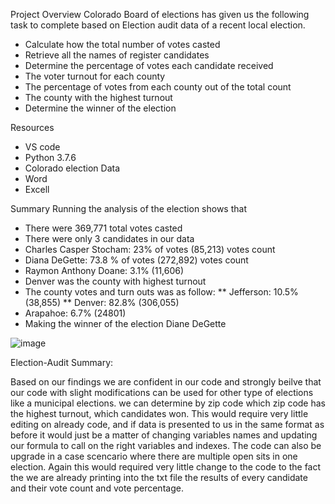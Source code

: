 Project Overview
Colorado Board of elections has given us the following task to complete based on Election audit data of a recent local election. 

* Calculate how the total number of votes casted
*	Retrieve all the names of register candidates 
*	Determine the percentage of votes each candidate received
*	The voter turnout for each county
*	The percentage of votes from each county out of the total count
*	The county with the highest turnout
*	Determine the winner of the election


Resources
*	VS code 
*	Python 3.7.6
*	Colorado election Data
*	Word 
*	Excell

Summary
Running the analysis of the election shows that 
*	There were 369,771 total votes casted
*	There were only 3 candidates in our data
   *	Charles Casper Stocham: 23% of votes (85,213) votes count
   *	Diana DeGette: 73.8 % of votes (272,892) votes count
   *	Raymon Anthony Doane: 3.1% (11,606)
* Denver was the county with highest turnout 
*	The county votes and turn outs was as follow:
**	Jefferson: 10.5% (38,855)
**	Denver: 82.8% (306,055)
*	Arapahoe: 6.7% (24801)
*	Making the winner of the election Diane DeGette 

 ![image](https://user-images.githubusercontent.com/90356052/136720674-7fbc1fb7-c6f8-41bb-b177-87abb28345c0.png)

 

Election-Audit Summary:

Based on our findings we are confident in our code and strongly beilve that our code with slight modifications can be used for other type of elections like a municipal elections. we can determine by zip code which zip code has the highest turnout, which candidates won. This would require very little editing on already code, and if data is presented to us in the same format as before it would just be a matter of changing variables names and updating our formula to call on the right variables and indexes. The code can also be upgrade in a case scencario where there are multiple open sits in one election. Again this would required very little change to the code to the fact the we are already printing into the txt file the results of every candidate and their vote count and vote percentage. 
